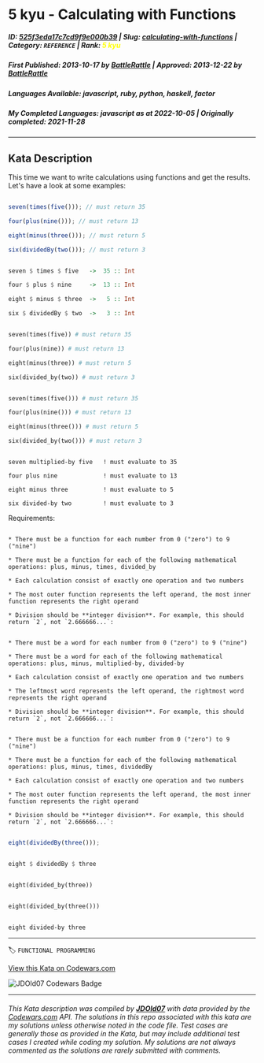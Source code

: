 # 5 kyu - Calculating with Functions

##### **ID**: [525f3eda17c7cd9f9e000b39](https://www.codewars.com/kata/525f3eda17c7cd9f9e000b39) | **Slug**: [calculating-with-functions](https://www.codewars.com/kata/525f3eda17c7cd9f9e000b39) | **Category**: `REFERENCE` | **Rank**: <span style="color:yellow">5 kyu</span>

##### **First Published**: 2013-10-17 ***by*** [BattleRattle](https://www.codewars.com/users/BattleRattle) | **Approved**: 2013-12-22 ***by*** [BattleRattle](https://www.codewars.com/users/BattleRattle)

##### **Languages Available**: javascript, ruby, python, haskell, factor

##### **My Completed Languages**: javascript ***as at*** 2022-10-05 | **Originally completed**: 2021-11-28

---

## Kata Description


This time we want to write calculations using functions and get the results. Let's have a look at some examples:



```javascript

seven(times(five())); // must return 35

four(plus(nine())); // must return 13

eight(minus(three())); // must return 5

six(dividedBy(two())); // must return 3

```

```haskell

seven $ times $ five   ->  35 :: Int

four $ plus $ nine     ->  13 :: Int

eight $ minus $ three  ->   5 :: Int

six $ dividedBy $ two  ->   3 :: Int

```

```ruby

seven(times(five)) # must return 35

four(plus(nine)) # must return 13

eight(minus(three)) # must return 5

six(divided_by(two)) # must return 3

```

```python

seven(times(five())) # must return 35

four(plus(nine())) # must return 13

eight(minus(three())) # must return 5

six(divided_by(two())) # must return 3

```

```factor

seven multiplied-by five   ! must evaluate to 35

four plus nine             ! must evaluate to 13

eight minus three          ! must evaluate to 5

six divided-by two         ! must evaluate to 3

```



Requirements:

~~~if:ruby,python

* There must be a function for each number from 0 ("zero") to 9 ("nine")

* There must be a function for each of the following mathematical operations: plus, minus, times, divided_by

* Each calculation consist of exactly one operation and two numbers

* The most outer function represents the left operand, the most inner function represents the right operand

* Division should be **integer division**. For example, this should return `2`, not `2.666666...`:

~~~

~~~if:factor

* There must be a word for each number from 0 ("zero") to 9 ("nine")

* There must be a word for each of the following mathematical operations: plus, minus, multiplied-by, divided-by

* Each calculation consist of exactly one operation and two numbers

* The leftmost word represents the left operand, the rightmost word represents the right operand

* Division should be **integer division**. For example, this should return `2`, not `2.666666...`:

~~~

~~~if-not:ruby,python,factor

* There must be a function for each number from 0 ("zero") to 9 ("nine")

* There must be a function for each of the following mathematical operations: plus, minus, times, dividedBy

* Each calculation consist of exactly one operation and two numbers

* The most outer function represents the left operand, the most inner function represents the right operand

* Division should be **integer division**. For example, this should return `2`, not `2.666666...`:

~~~



```javascript

eight(dividedBy(three()));

```

```haskell

eight $ dividedBy $ three

```

```ruby

eight(divided_by(three))

```

```python

eight(divided_by(three()))

```

```factor

eight divided-by three

```

---


🏷 `FUNCTIONAL PROGRAMMING`


[View this Kata on Codewars.com](https://www.codewars.com/kata/525f3eda17c7cd9f9e000b39)

![](https://www.codewars.com/users/jdold07/badges/large "JDOld07 Codewars Badge")

---

###### *This Kata description was compiled by [**JDOld07**](https://tpstech.dev) with data provided by the [Codewars.com](https://www.codewars.com) API.  The solutions in this repo associated with this kata are my solutions unless otherwise noted in the code file.  Test cases are generally those as provided in the Kata, but may include additional test cases I created while coding my solution.  My solutions are not always commented as the solutions are rarely submitted with comments.*
